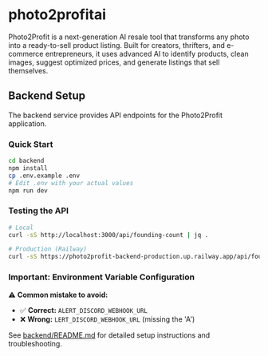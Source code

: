 # photo2profitai

Photo2Profit is a next-generation AI resale tool that transforms any photo into a ready-to-sell product listing. Built for creators, thrifters, and e-commerce entrepreneurs, it uses advanced AI to identify products, clean images, suggest optimized prices, and generate listings that sell themselves.

## Backend Setup

The backend service provides API endpoints for the Photo2Profit application.

### Quick Start

```bash
cd backend
npm install
cp .env.example .env
# Edit .env with your actual values
npm run dev
```

### Testing the API

```bash
# Local
curl -sS http://localhost:3000/api/founding-count | jq .

# Production (Railway)
curl -sS https://photo2profit-backend-production.up.railway.app/api/founding-count | jq .
```

### Important: Environment Variable Configuration

⚠️ **Common mistake to avoid:**

- ✅ **Correct:** `ALERT_DISCORD_WEBHOOK_URL`
- ❌ **Wrong:** `LERT_DISCORD_WEBHOOK_URL` (missing the 'A')

See [backend/README.md](backend/README.md) for detailed setup instructions and troubleshooting.

